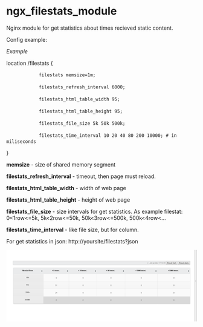 ngx_filestats_module
====================

Nginx module for get statistics about times recieved static content.

Config example:


*Example*

location /filestats {

                filestats memsize=1m;
                
                filestats_refresh_interval 6000;
                
                filestats_html_table_width 95;
                
                filestats_html_table_height 95;
                
                filestats_file_size 5k 50k 500k;
                
                filestats_time_interval 10 20 40 80 200 10000; # in miliseconds
                
}

**memsize** - size of shared memory segment

**filestats_refresh_interval** - timeout, then page must reload.

**filestats_html_table_width** - width of web page

**filestats_html_table_height** - height of web page

**filestats_file_size** - size intervals for get statistics. As example filestat: 0<1row<=5k, 5k<2row<=50k, 50k<3row<=500k, 500k<4row<...

**filestats_time_interval** - like file size, but for column.

For get statistics in json: http://yoursite/filestats?json

![Alt text](/img/screenshot-2013.12.10-17.19.07.png "Screenshot")
